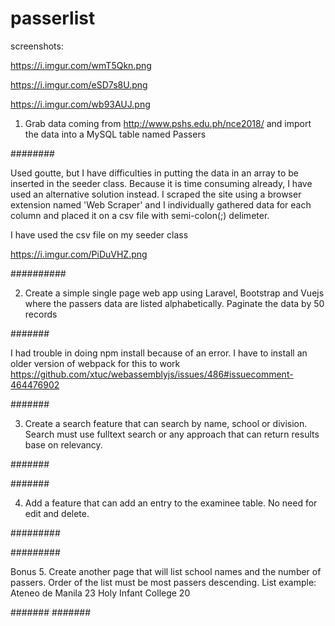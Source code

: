 # passerlist



screenshots:

https://i.imgur.com/wmT5Qkn.png

https://i.imgur.com/eSD7s8U.png

https://i.imgur.com/wb93AUJ.png



1. Grab data coming from http://www.pshs.edu.ph/nce2018/ and import the data into a MySQL table named Passers

########

Used goutte, but I have difficulties in putting the data in an array to be inserted in the seeder class. Because it is time consuming already, I have used an alternative solution instead. I scraped the site using a browser extension named 'Web Scraper' and I individually gathered data for each column and placed it on a csv file with semi-colon(;) delimeter.

I have used the csv file on my seeder class

https://i.imgur.com/PiDuVHZ.png

##########

2. Create a simple single page web app using Laravel, Bootstrap and Vuejs where the passers data are listed alphabetically.  Paginate the data by 50 records


#######

I had trouble in doing npm install because of an error. I have to install an older version of webpack for this to work
https://github.com/xtuc/webassemblyjs/issues/486#issuecomment-464476902

#######

3. Create a search feature that can search by name, school or division. Search must use fulltext search or any approach that can return results base on relevancy.

#######

#######

4. Add a feature that can add an entry to the examinee table. No need for edit and delete.

#########

#########


Bonus
5. Create another page that will list school names and the number of passers.  Order of the list must be most passers descending. List example:
      Ateneo de Manila           23
      Holy Infant College     20

#######
#######
